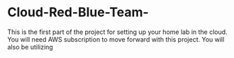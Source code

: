 # Cloud-Red-Blue-Team-
This is the first part of the project for setting up your home lab in the cloud. You will need AWS subscription to move forward with this project. You will also be utilizing 
